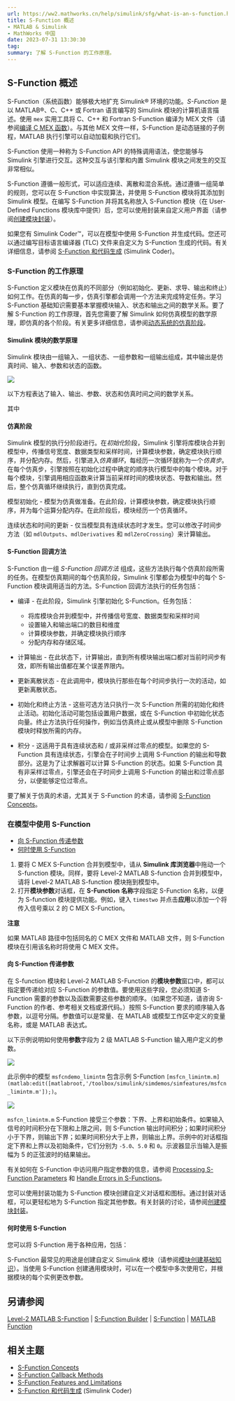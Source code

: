 ```yaml
---
url: https://ww2.mathworks.cn/help/simulink/sfg/what-is-an-s-function.html#f6-54075
title: S-Function 概述
- MATLAB & Simulink
- MathWorks 中国
date: 2023-07-31 13:30:30
tag: 
summary: 了解 S-Function 的工作原理。
---
```

## S-Function 概述

S-Function（系统函数）能够极大地扩充 Simulink® 环境的功能。_S-Function_ 是以 MATLAB®、C、C++ 或 Fortran 语言编写的 Simulink 模块的计算机语言描述。使用 `mex` 实用工具将 C、C++ 和 Fortran S-Function 编译为 MEX 文件（请参阅[编译 C MEX 函数](https://ww2.mathworks.cn/help/matlab/matlab_external/build-an-executable-mex-file.html)）。与其他 MEX 文件一样，S-Function 是动态链接的子例程，MATLAB 执行引擎可以自动加载和执行它们。

S-Function 使用一种称为 S-Function API 的特殊调用语法，使您能够与 Simulink 引擎进行交互。这种交互与该引擎和内置 Simulink 模块之间发生的交互非常相似。

S-Function 遵循一般形式，可以适应连续、离散和混合系统。通过遵循一组简单的规则，您可以在 S-Function 中实现算法，并使用 S-Function 模块将其添加到 Simulink 模型。在编写 S-Function 并将其名称放入 S-Function 模块（在 User-Defined Functions 模块库中提供）后，您可以使用封装来自定义用户界面（请参阅[创建模块封装](https://ww2.mathworks.cn/help/simulink/block-masks.html)）。

如果您有 Simulink Coder™，可以在模型中使用 S-Function 并生成代码。您还可以通过编写目标语言编译器 (TLC) 文件来自定义为 S-Function 生成的代码。有关详细信息，请参阅 [S-Function 和代码生成](https://ww2.mathworks.cn/help/rtw/ug/s-functions-and-code-generation.html) (Simulink Coder)。

### S-Function 的工作原理

S-Function 定义模块在仿真的不同部分（例如初始化、更新、求导、输出和终止）如何工作。在仿真的每一步，仿真引擎都会调用一个方法来完成特定任务。学习 S-Function 基础知识需要基本掌握模块输入、状态和输出之间的数学关系。要了解 S-Function 的工作原理，首先您需要了解 Simulink 如何仿真模型的数学原理，即仿真的各个阶段。有关更多详细信息，请参阅[动态系统的仿真阶段](https://ww2.mathworks.cn/help/simulink/ug/simulating-dynamic-systems.html)。

#### Simulink 模块的数学原理

Simulink 模块由一组输入、一组状态、一组参数和一组输出组成，其中输出是仿真时间、输入、参数和状态的函数。

![](https://ww2.mathworks.cn/help/simulink/sfg/sfun_intro2.png)

以下方程表达了输入、输出、参数、状态和仿真时间之间的数学关系。

其中

#### 仿真阶段

Simulink 模型的执行分阶段进行。在*初始化*阶段，Simulink 引擎将库模块合并到模型中，传播信号宽度、数据类型和采样时间，计算模块参数，确定模块执行顺序，并分配内存。然后，引擎进入*仿真循环*，每经历一次循环就称为一个*仿真步*。在每个仿真步，引擎按照在初始化过程中确定的顺序执行模型中的每个模块。对于每个模块，引擎调用相应函数来计算当前采样时间的模块状态、导数和输出。然后，整个仿真循环继续执行，直到仿真完成。

模型初始化 - 模型为仿真做准备。在此阶段，计算模块参数，确定模块执行顺序，并为每个运算分配内存。在此阶段后，模块经历一个仿真循环。

连续状态和时间的更新 - 仅当模型具有连续状态时才发生。您可以修改子时间步方法（如 `mdlOutputs`、`mdlDerivatives` 和 `mdlZeroCrossing`）来计算输出。

#### S-Function 回调方法

S-Function 由一组 _S-Function 回调方法_ 组成，这些方法执行每个仿真阶段所需的任务。在模型仿真期间的每个仿真阶段，Simulink 引擎都会为模型中的每个 S-Function 模块调用适当的方法。S-Function 回调方法执行的任务包括：

- 编译 - 在此阶段，Simulink 引擎初始化 S-Function。任务包括：

  - 将库模块合并到模型中，并传播信号宽度、数据类型和采样时间
  - 设置输入和输出端口的数目和维度
  - 计算模块参数，并确定模块执行顺序
  - 分配内存和存储区域。
- 计算输出 - 在此状态下，计算输出，直到所有模块输出端口都对当前时间步有效，即所有输出值都在某个误差界限内。
- 更新离散状态 - 在此调用中，模块执行那些在每个时间步执行一次的活动，如更新离散状态。
- 初始化和终止方法 - 这些可选方法只执行一次 S-Function 所需的初始化和终止活动。初始化活动可能包括设置用户数据，或在 S-Function 中初始化状态向量。终止方法执行任何操作，例如当仿真终止或从模型中删除 S-Function 模块时释放所需的内存。
- 积分 - 这适用于具有连续状态和 / 或非采样过零点的模型。如果您的 S-Function 具有连续状态，引擎会在子时间步上调用 S-Function 的输出和导数部分。这是为了让求解器可以计算 S-Function 的状态。如果 S-Function 具有非采样过零点，引擎还会在子时间步上调用 S-Function 的输出和过零点部分，以便能够定位过零点。

要了解关于仿真的术语，尤其关于 S-Function 的术语，请参阅 [S-Function Concepts](https://ww2.mathworks.cn/help/simulink/sfg/s-function-concepts.html)。

### 在模型中使用 S-Function

- [向 S-Function 传递参数](#f6-54365)
- [何时使用 S-Function](#f6-221)

1. 要将 C MEX S-Function 合并到模型中，请从 **Simulink 库浏览器**中拖动一个 S-function 模块。同样，要将 Level-2 MATLAB S-function 合并到模型中，请将 Level-2 MATLAB S-function 模块拖到模型中。
2. 打开**模块参数**对话框，在 **S-Function 名称**字段指定 S-Function 名称，以便为 S-function 模块提供功能。例如，键入 `timestwo` 并点击**应用**以添加一个将传入信号乘以 2 的 C MEX S-Function。

**注意**

如果 MATLAB 路径中包括同名的 C MEX 文件和 MATLAB 文件，则 S-Function 模块在引用该名称时将使用 C MEX 文件。

#### 向 S-Function 传递参数

在 S-function 模块和 Level-2 MATLAB S-Function 的**模块参数**窗口中，都可以指定要传递给对应 S-Function 的参数值。要使用这些字段，您必须知道 S-Function 需要的参数以及函数需要这些参数的顺序。（如果您不知道，请咨询 S-Function 的作者、参考相关文档或源代码。）按照 S-Function 要求的顺序输入各参数，以逗号分隔。参数值可以是常量、在 MATLAB 或模型工作区中定义的变量名称，或是 MATLAB 表达式。

以下示例说明如何使用**参数**字段为 2 级 MATLAB S-Function 输入用户定义的参数。

![](https://ww2.mathworks.cn/help/simulink/sfg/sfun_intro7a.png)

此示例中的模型 `msfcndemo_limintm` 包含示例 S-Function `[msfcn_limintm.m](matlab:edit([matlabroot,'/toolbox/simulink/simdemos/simfeatures/msfcn_limintm.m']);)`。

![](https://ww2.mathworks.cn/help/simulink/sfg/sfun_intro7b.png)

`msfcn_limintm.m` S-Function 接受三个参数：下界、上界和初始条件。如果输入信号的时间积分在下限和上限之间，则 S-Function 输出时间积分；如果时间积分小于下界，则输出下界；如果时间积分大于上界，则输出上界。示例中的对话框指定下界和上界以及初始条件，它们分别为 `-5.0`、`5.0` 和 `0`。示波器显示当输入是振幅为 5 的正弦波时的结果输出。

有关如何在 S-Function 中访问用户指定参数的信息，请参阅 [Processing S-Function Parameters](https://ww2.mathworks.cn/help/simulink/sfg/maintaining-level-1-matlab-s-functions.html#f7-59576) 和 [Handle Errors in S-Functions](https://ww2.mathworks.cn/help/simulink/sfg/error-handling.html)。

您可以使用封装功能为 S-Function 模块创建自定义对话框和图标。通过封装对话框，可以更轻松地为 S-Function 指定其他参数。有关封装的讨论，请参阅[创建模块封装](https://ww2.mathworks.cn/help/simulink/block-masks.html)。

#### 何时使用 S-Function

您可以将 S-Function 用于各种应用，包括：

S-Function 最常见的用途是创建自定义 Simulink 模块（请参阅[模块创建基础知识](https://ww2.mathworks.cn/help/simulink/custom-block-basics.html)）。当使用 S-Function 创建通用模块时，可以在一个模型中多次使用它，并根据模块的每个实例更改参数。

## 另请参阅

[Level-2 MATLAB S-Function](https://ww2.mathworks.cn/help/simulink/slref/level2matlabsfunction.html) | [S-Function Builder](https://ww2.mathworks.cn/help/simulink/slref/sfunctionbuilder.html) | [S-Function](https://ww2.mathworks.cn/help/simulink/slref/sfunction.html) | [MATLAB Function](https://ww2.mathworks.cn/help/simulink/slref/matlabfunction.html)

## 相关主题

- [S-Function Concepts](https://ww2.mathworks.cn/help/simulink/sfg/s-function-concepts.html)
- [S-Function Callback Methods](https://ww2.mathworks.cn/help/simulink/sfg/s-function-callback-methods.html)
- [S-Function Features and Limitations](https://ww2.mathworks.cn/help/simulink/sfg/s-function-features.html)
- [S-Function 和代码生成](https://ww2.mathworks.cn/help/rtw/ug/s-functions-and-code-generation.html) (Simulink Coder)
